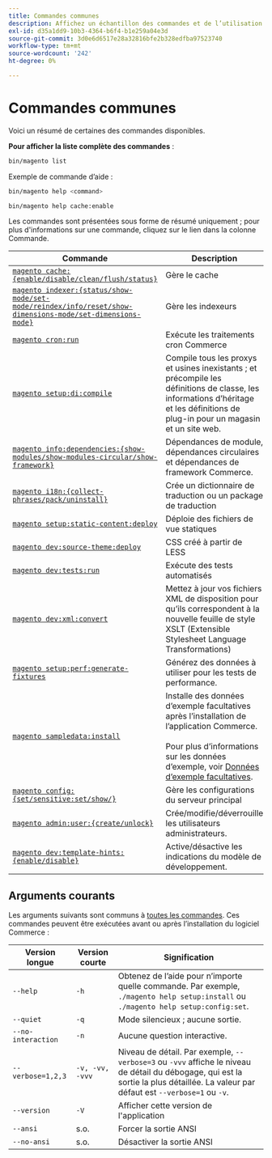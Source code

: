 ```yaml
---
title: Commandes communes
description: Affichez un échantillon des commandes et de l’utilisation courantes de l’interface de ligne de commande Commerce.
exl-id: d35a1dd9-10b3-4364-b6f4-b1e259a04e3d
source-git-commit: 3d0e6d6517e28a32816bfe2b328edfba97523740
workflow-type: tm+mt
source-wordcount: '242'
ht-degree: 0%

---
```


# Commandes communes

Voici un résumé de certaines des commandes disponibles.

**Pour afficher la liste complète des commandes** :

```bash
bin/magento list
```

Exemple de commande d’aide :

```bash
bin/magento help <command>
```

```bash
bin/magento help cache:enable
```

Les commandes sont présentées sous forme de résumé uniquement ; pour plus d&#39;informations sur une commande, cliquez sur le lien dans la colonne Commande.

| Commande | Description |
|--- |--- |
| [`magento cache:{enable/disable/clean/flush/status}`](../cli/manage-cache.md) | Gère le cache |
| [`magento indexer:{status/show-mode/set-mode/reindex/info/reset/show-dimensions-mode/set-dimensions-mode}`](../cli/manage-indexers.md) | Gère les indexeurs |
| [`magento cron:run`](../cli/configure-cron-jobs.md) | Exécute les traitements cron Commerce |
| [`magento setup:di:compile`](../cli/code-compiler.md) | Compile tous les proxys et usines inexistants ; et précompile les définitions de classe, les informations d’héritage et les définitions de plug-in pour un magasin et un site web. |
| [`magento info:dependencies:{show-modules/show-modules-circular/show-framework}`](../cli/dependency-reports.md) | Dépendances de module, dépendances circulaires et dépendances de framework Commerce. |
| [`magento i18n:{collect-phrases/pack/uninstall}`](../cli/localization.md) | Crée un dictionnaire de traduction ou un package de traduction |
| [`magento setup:static-content:deploy`](../cli/static-view-file-deployment.md) | Déploie des fichiers de vue statiques |
| [`magento dev:source-theme:deploy`](../cli/create-symlinks.md) | CSS créé à partir de LESS |
| [`magento dev:tests:run`](../cli/unit-tests.md) | Exécute des tests automatisés |
| [`magento dev:xml:convert`](../cli/convert-layout-files.md) | Mettez à jour vos fichiers XML de disposition pour qu’ils correspondent à la nouvelle feuille de style XSLT (Extensible Stylesheet Language Transformations) |
| [`magento setup:perf:generate-fixtures`](../cli/generate-data.md) | Générez des données à utiliser pour les tests de performance. |
| [`magento sampledata:install`](../../installation/sample-data/overview.md) | Installe des données d’exemple facultatives après l’installation de l’application Commerce.<br><br>Pour plus d’informations sur les données d’exemple, voir [Données d’exemple facultatives](../../installation/sample-data/overview.md). |
| [`magento config:{set/sensitive:set/show/}`](../cli/set-configuration-values.md) | Gère les configurations du serveur principal |
| [`magento admin:user:{create/unlock}`](../../installation/tutorials/admin.md#create-edit-or-unloack-an-administrator-account) | Crée/modifie/déverrouille les utilisateurs administrateurs. |
| [`magento dev:template-hints:{enable/disable}`](https://developer.adobe.com/commerce/frontend-core/guide/themes/debug/) | Active/désactive les indications du modèle de développement. |

## Arguments courants

Les arguments suivants sont communs à [toutes les commandes](/help/tools/reference/commerce-on-premises.md). Ces commandes peuvent être exécutées avant ou après l’installation du logiciel Commerce :

| Version longue | Version courte | Signification |
|--- |--- |--- |
| `--help` | `-h` | Obtenez de l’aide pour n’importe quelle commande. Par exemple, `./magento help setup:install` ou `./magento help setup:config:set`. |
| `--quiet` | `-q` | Mode silencieux ; aucune sortie. |
| `--no-interaction` | `-n` | Aucune question interactive. |
| `--verbose=1,2,3` | `-v, -vv, -vvv` | Niveau de détail. Par exemple, `--verbose=3` ou `-vvv` affiche le niveau de détail du débogage, qui est la sortie la plus détaillée. La valeur par défaut est `--verbose=1` ou `-v`. |
| `--version` | `-V` | Afficher cette version de l&#39;application |
| `--ansi` | s.o. | Forcer la sortie ANSI |
| `--no-ansi` | s.o. | Désactiver la sortie ANSI |
